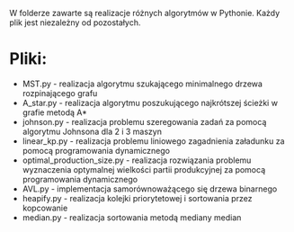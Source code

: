 W folderze zawarte są realizacje różnych algorytmów w Pythonie. Każdy plik jest niezależny od pozostałych.

# Pliki:
- MST.py - realizacja algorytmu szukającego minimalnego drzewa rozpinającego grafu
- A_star.py - realizacja algorytmu poszukującego najkrótszej ścieżki w grafie metodą A*
- johnson.py - realizacja problemu szeregowania zadań za pomocą algorytmu Johnsona dla 2 i 3 maszyn
- linear_kp.py - realizacja problemu liniowego zagadnienia załadunku za pomocą programowania dynamicznego
- optimal_production_size.py - realizacja rozwiązania problemu wyznaczenia optymalnej wielkości partii produkcyjnej za pomocą programowania dynamicznego
- AVL.py - implementacja samorównoważącego się drzewa binarnego
- heapify.py - realizacja kolejki priorytetowej i sortowania przez kopcowanie
- median.py - realizacja sortowania metodą mediany median

